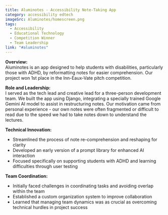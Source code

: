 ```yaml
---
title: Aluminotes - Accessibility Note-Taking App
category: accessibility edtech
imageSrc: Aluminotes/homescreen.png
tags:
  - Accessibility
  - Educational Technology
  - Competition Winner
  - Team Leadership
link: "#aluminotes"
---
```


**Overview:**  
Aluminotes is an app designed to help students with disabilities, particularly those with ADHD, by reformatting notes for easier comprehension. Our project won 1st place in the Inn-Eaux-Vate pitch competition.

**Role and Leadership:**  
I served as the tech lead and creative lead for a three-person development team. We built the app using Django, integrating a specially trained Google Gemini AI model to assist in restructuring notes. Our motivation came from personal experience - our own notes were often fragmented or difficult to read due to the speed we had to take notes down to understand the lectures.

**Technical Innovation:**  
- Streamlined the process of note re-comprehension and reshaping for clarity  
- Developed an early version of a prompt library for enhanced AI interaction  
- Focused specifically on supporting students with ADHD and learning difficulties through user testing

**Team Coordination:**  
- Initially faced challenges in coordinating tasks and avoiding overlap within the team  
- Established a custom organization system to improve collaboration  
- Learned that managing team dynamics was as crucial as overcoming technical hurdles in project success